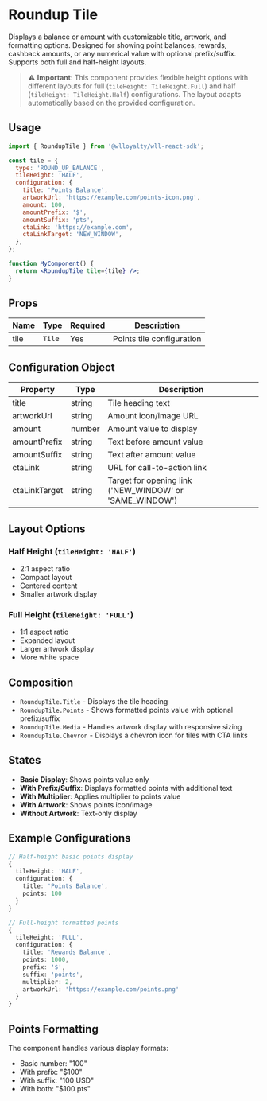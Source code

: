 # Roundup Tile

Displays a balance or amount with customizable title, artwork, and formatting options. Designed for showing point balances, rewards, cashback amounts, or any numerical value with optional prefix/suffix. Supports both full and half-height layouts.

> ⚠️ **Important**: This component provides flexible height options with different layouts for full (`tileHeight: TileHeight.Full`) and half (`tileHeight: TileHeight.Half`) configurations. The layout adapts automatically based on the provided configuration.

## Usage

```jsx
import { RoundupTile } from '@wlloyalty/wll-react-sdk';

const tile = {
  type: 'ROUND_UP_BALANCE',
  tileHeight: 'HALF',
  configuration: {
    title: 'Points Balance',
    artworkUrl: 'https://example.com/points-icon.png',
    amount: 100,
    amountPrefix: '$',
    amountSuffix: 'pts',
    ctaLink: 'https://example.com',
    ctaLinkTarget: 'NEW_WINDOW',
  },
};

function MyComponent() {
  return <RoundupTile tile={tile} />;
}
```

## Props

| Name | Type   | Required | Description               |
| ---- | ------ | -------- | ------------------------- |
| tile | `Tile` | Yes      | Points tile configuration |

## Configuration Object

| Property      | Type   | Description                                             |
| ------------- | ------ | ------------------------------------------------------- |
| title         | string | Tile heading text                                       |
| artworkUrl    | string | Amount icon/image URL                                   |
| amount        | number | Amount value to display                                 |
| amountPrefix  | string | Text before amount value                                |
| amountSuffix  | string | Text after amount value                                 |
| ctaLink       | string | URL for call-to-action link                             |
| ctaLinkTarget | string | Target for opening link ('NEW_WINDOW' or 'SAME_WINDOW') |

## Layout Options

### Half Height (`tileHeight: 'HALF'`)

- 2:1 aspect ratio
- Compact layout
- Centered content
- Smaller artwork display

### Full Height (`tileHeight: 'FULL'`)

- 1:1 aspect ratio
- Expanded layout
- Larger artwork display
- More white space

## Composition

- `RoundupTile.Title` - Displays the tile heading
- `RoundupTile.Points` - Shows formatted points value with optional prefix/suffix
- `RoundupTile.Media` - Handles artwork display with responsive sizing
- `RoundupTile.Chevron` - Displays a chevron icon for tiles with CTA links

## States

- **Basic Display**: Shows points value only
- **With Prefix/Suffix**: Displays formatted points with additional text
- **With Multiplier**: Applies multiplier to points value
- **With Artwork**: Shows points icon/image
- **Without Artwork**: Text-only display

## Example Configurations

```typescript
// Half-height basic points display
{
  tileHeight: 'HALF',
  configuration: {
    title: 'Points Balance',
    points: 100
  }
}

// Full-height formatted points
{
  tileHeight: 'FULL',
  configuration: {
    title: 'Rewards Balance',
    points: 1000,
    prefix: '$',
    suffix: 'points',
    multiplier: 2,
    artworkUrl: 'https://example.com/points.png'
  }
}
```

## Points Formatting

The component handles various display formats:

- Basic number: "100"
- With prefix: "$100"
- With suffix: "100 USD"
- With both: "$100 pts"
